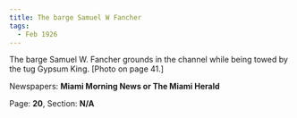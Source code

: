 ```yaml
---  
title: The barge Samuel W Fancher  
tags:  
  - Feb 1926  
---  
```

  
The barge Samuel W. Fancher grounds in the channel while being towed by the tug Gypsum King. [Photo on page 41.]  
  
Newspapers: **Miami Morning News or The Miami Herald**  
  
Page: **20**, Section: **N/A** 
